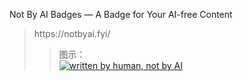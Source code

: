 Not By AI Badges — A Badge for Your AI-free Content<br>
<blockquote>
https://notbyai.fyi/
<blockquote>
图示：<br>
<a href="https://notbyai.fyi"><img src="https://share.choong.net/Not-By-AI/CN(SC)/Written%20By%20Human/SVG/Written-By-Human-Not-By-AI-Badge-white.svg" alt="written by human, not by AI"></a>
</blockquote>
</blockquote>

